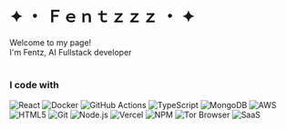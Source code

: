 <h1>✦ ・ Ｆｅｎｔｚｚｚ ・ ✦</h1>

<p>Welcome to my page! </br> I'm Fentz, AI Fullstack developer </p>

<h1></h1>

<h3>I code with</h3>
<p>
    <img alt="React" src="https://img.shields.io/badge/React-61DAFB?style=for-the-badge&logo=react&logoColor=white" />
    <img alt="Docker" src="https://img.shields.io/badge/Docker-2496ED?style=for-the-badge&logo=docker&logoColor=white" />
    <img alt="GitHub Actions" src="https://img.shields.io/badge/GitHub_Actions-2088FF?style=for-the-badge&logo=github-actions&logoColor=white" />
    <img alt="TypeScript" src="https://img.shields.io/badge/TypeScript-3178C6?style=for-the-badge&logo=typescript&logoColor=white" />
    <img alt="MongoDB" src="https://img.shields.io/badge/MongoDB-47A248?style=for-the-badge&logo=mongodb&logoColor=white" />
    <img alt="AWS" src="https://img.shields.io/badge/AWS-FF9900?style=for-the-badge&logo=amazon-aws&logoColor=white" />
    <img alt="HTML5" src="https://img.shields.io/badge/HTML5-E34F26?style=for-the-badge&logo=html5&logoColor=white" />
    <img alt="Git" src="https://img.shields.io/badge/Git-F05032?style=for-the-badge&logo=git&logoColor=white" />
    <img alt="Node.js" src="https://img.shields.io/badge/Node.js-339933?style=for-the-badge&logo=node.js&logoColor=white" />
    <img alt="Vercel" src="https://img.shields.io/badge/Vercel-000000?style=for-the-badge&logo=vercel&logoColor=white" />
    <img alt="NPM" src="https://img.shields.io/badge/NPM-CB3837?style=for-the-badge&logo=npm&logoColor=white" />
    <img alt="Tor Browser" src="https://img.shields.io/badge/Tor_Browser-7E4798?style=for-the-badge&logo=torproject&logoColor=white" />
    <img alt="SaaS" src="https://img.shields.io/badge/SaaS-3E8EDE?style=for-the-badge&logo=cloudflare&logoColor=white" />
</p>
